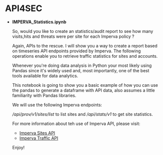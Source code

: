 # API4SEC

* **IMPERVA_Statistics.ipynb**

  So, would you like to create an statistics/audit report to see how many visits,hits and threats were per site for each Imperva policy ?

  Again, APIs to the rescue.  I will show you a way to create a report based on timeseries API endpoints provided by Imperva.  The following operations enable  you to retrieve traffic statistics for sites and accounts.

  Whenever you're doing data analysis in Python your most likely using Pandas since it's widely used and, most importantly, one of the best tools available for data analytics.

  This notebook is going to show you a basic example of how you can use the pandas to generate a dataframe with API data, also assumes a little familiarity with Pandas libraries.

  We will use the following Imperva endpoints:

  */api/prov/v1/sites/list* to list sites and */api/stats/v1* to get site statistics.

  For more information about teh use of Imperva API, please visit:
  - [Imperva Sites API](https://docs.imperva.com/bundle/cloud-application-security/page/api/sites-api.htm)
  - [Imperva Traffic API](https://docs.imperva.com/bundle/cloud-application-security/page/api/traffic-api.htm)

  Enjoy!
